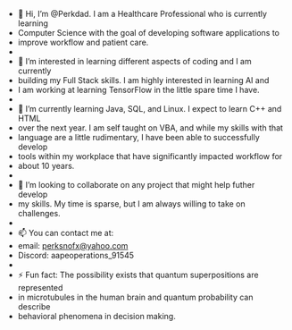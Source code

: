 - 👋 Hi, I’m @Perkdad. I am a Healthcare Professional who is currently learning
-    Computer Science with the goal of developing software applications to
-    improve workflow and patient care.
-    
- 👀 I’m interested in learning different aspects of coding and I am currently
-    building my Full Stack skills. I am highly interested in learning AI and
-    I am working at learning TensorFlow in the little spare time I have.
-    
- 🌱 I’m currently learning Java, SQL, and Linux. I expect to learn C++ and HTML
-    over the next year. I am self taught on VBA, and while my skills with that
-    language are a little rudimentary, I have been able to successfully develop
-    tools within my workplace that have significantly impacted workflow for
-    about 10 years.
-    
- 💞️ I’m looking to collaborate on any project that might help futher develop
-    my skills. My time is sparse, but I am always willing to take on challenges.
-    
- 📫 You can contact me at:
-    email: perksnofx@yahoo.com
-    Discord: aapeoperations_91545
-    
- ⚡ Fun fact: The possibility exists that quantum superpositions are represented
-    in microtubules in the human brain and quantum probability can describe
-    behavioral phenomena in decision making.

<!---
Perkdad/Perkdad is a ✨ special ✨ repository because its `README.md` (this file) appears on your GitHub profile.
You can click the Preview link to take a look at your changes.
--->
